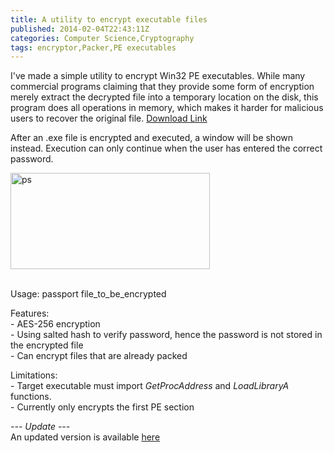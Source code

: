 ```yaml
---
title: A utility to encrypt executable files
published: 2014-02-04T22:43:11Z
categories: Computer Science,Cryptography
tags: encryptor,Packer,PE executables
---
```


<p>I've made a simple utility to encrypt Win32 PE executables. While many commercial programs claiming that they provide some form of encryption merely extract the decrypted file into a temporary location on the disk, this program does all operations in memory, which makes it harder for malicious users to recover the original file. <a title="Download" href="https://static.thinkingandcomputing.com/passprot.rar" target="_blank">Download Link</a></p>
<p>After an .exe file is encrypted and executed, a window will be shown instead. Execution can only continue when the user has entered the correct password.</p>
<p><a href="https://static.thinkingandcomputing.com/2014/02/ps1.png"><img class="alignnone size-full wp-image-78" alt="ps" src="https://static.thinkingandcomputing.com/2014/02/ps1.png" width="319" height="154" /></a></p>
<p> <br />Usage: passport file_to_be_encrypted</p>
<p>Features:<br /> - AES-256 encryption<br /> - Using salted hash to verify password, hence the password is not stored in the encrypted file<br /> - Can encrypt files that are already packed</p>
<p>Limitations:<br /> - Target executable must import <em>GetProcAddress</em> and <em>LoadLibraryA </em>functions.<br /> - Currently only encrypts the first PE section</p>
<p><em>--- Update ---<br /> </em>An updated version is available <a href="http://thinkingandcomputing.com/2014/02/08/update-to-exe-encryptor/">here</a></p>


